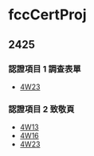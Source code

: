 # fccCertProj

## 2425

### 認證項目 1 調查表單
- [4W23](https://hkscsheph.github.io/fccCertProj/2425/1/4W23/)

### 認證項目 2 致敬頁
- [4W13](https://hkscsheph.github.io/fccCertProj/2425/2/4W13/)
- [4W16](https://hkscsheph.github.io/fccCertProj/2425/2/4W16/)
- [4W23](https://hkscsheph.github.io/fccCertProj/2425/2/4W23/)